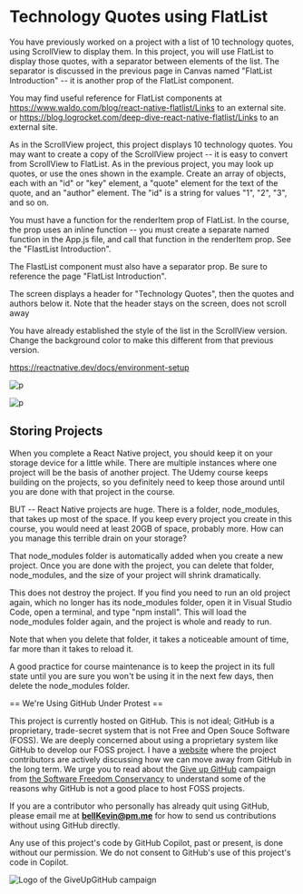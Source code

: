 # Technology Quotes using FlatList

You have previously worked on a project with a list of 10 technology quotes, using ScrollView to display them. In this project, you will use FlatList to display those quotes, with a separator between elements of the list. The separator is discussed in the previous page in Canvas named "FlatList Introduction" -- it is another prop of the FlatList component.

You may find useful reference for FlatList components at https://www.waldo.com/blog/react-native-flatlist/Links to an external site. or https://blog.logrocket.com/deep-dive-react-native-flatlist/Links to an external site.

As in the ScrollView project, this project displays 10 technology quotes. You may want to create a copy of the ScrollView project -- it is easy to convert from ScrollView to FlatList. As in the previous project, you may look up quotes, or use the ones shown in the example. Create an array of objects, each with an "id" or "key" element, a "quote" element for the text of the quote, and an "author" element. The "id" is a string for values "1", "2", "3", and so on.

You must have a function for the renderItem prop of FlatList. In the course, the prop uses an inline function -- you must create a separate named function in the App.js file, and call that function in the renderItem prop. See the "FlastList Introduction".

The FlastList component must also have a separator prop. Be sure to reference the page "FlatList Introduction".

The screen displays a header for "Technology Quotes", then the quotes and authors below it. Note that the header stays on the screen, does not scroll away

You have already established the style of the list in the ScrollView version. Change the background color to make this different from that previous version.

https://reactnative.dev/docs/environment-setup

![p]()

![p]()

## Storing Projects 

When you complete a React Native project, you should keep it on your storage device for a little while. There are multiple instances where one project will be the basis of another project. The Udemy course keeps building on the projects, so you definitely need to keep those around until you are done with that project in the course.

BUT -- React Native projects are huge. There is a folder, node_modules, that takes up most of the space. If you keep every project you create in this course, you would need at least 20GB of space, probably more. How can you manage this terrible drain on your storage?

That node_modules folder is automatically added when you create a new project. Once you are done with the project, you can delete that folder, node_modules, and the size of your project will shrink dramatically.

This does not destroy the project. If you find you need to run an old project again, which no longer has its node_modules folder, open it in Visual Studio Code, open a terminal, and type "npm install". This will load the node_modules folder again, and the project is whole and ready to run.

Note that when you delete that folder, it takes a noticeable amount of time, far more than it takes to reload it.

A good practice for course maintenance is to keep the project in its full state until you are sure you won't be using it in the next few days, then delete the node_modules folder.


== We're Using GitHub Under Protest ==

This project is currently hosted on GitHub.  This is not ideal; GitHub is a
proprietary, trade-secret system that is not Free and Open Souce Software
(FOSS).  We are deeply concerned about using a proprietary system like GitHub
to develop our FOSS project. I have a [website](https://bellKevin.me) where the
project contributors are actively discussing how we can move away from GitHub
in the long term.  We urge you to read about the [Give up GitHub](https://GiveUpGitHub.org) campaign 
from [the Software Freedom Conservancy](https://sfconservancy.org) to understand some of the reasons why GitHub is not 
a good place to host FOSS projects.

If you are a contributor who personally has already quit using GitHub, please
email me at **bellKevin@pm.me** for how to send us contributions without
using GitHub directly.

Any use of this project's code by GitHub Copilot, past or present, is done
without our permission.  We do not consent to GitHub's use of this project's
code in Copilot.

![Logo of the GiveUpGitHub campaign](https://sfconservancy.org/img/GiveUpGitHub.png)
